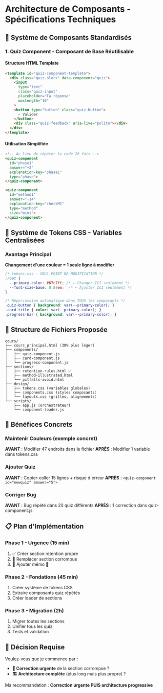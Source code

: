 # Architecture de Composants - Spécifications Techniques

## 🧩 Système de Composants Standardisés

### 1. Quiz Component - Composant de Base Réutilisable

#### Structure HTML Template
```html
<template id="quiz-component-template">
  <div class="quiz-block" data-component="quiz">
    <input 
      type="text" 
      class="quiz-input" 
      placeholder="Ta réponse"
      maxlength="10"
    >
    <button type="button" class="quiz-button">
      ✓ Valider
    </button>
    <div class="quiz-feedback" aria-live="polite"></div>
  </div>
</template>
```

#### Utilisation Simplifiée
```html
<!-- Au lieu de répéter le code 20 fois -->
<quiz-component 
  id="phase1"
  answer="+2"
  explanation-key="phase1"
  type="phase">
</quiz-component>

<quiz-component 
  id="method1"
  answer="-14" 
  explanation-key="checkM1"
  type="method"
  size="mini">
</quiz-component>
```

## 🎨 Système de Tokens CSS - Variables Centralisées

### Avantage Principal
**Changement d'une couleur = 1 seule ligne à modifier**

```css
/* tokens.css - SEUL POINT DE MODIFICATION */
:root {
  --primary-color: #67c7ff; /* ← Changer ICI seulement */
  --font-size-base: 0.8rem;  /* ← Ajuster ICI seulement */
}

/* Répercussion automatique dans TOUS les composants */
.quiz-button { background: var(--primary-color); }
.card-title { color: var(--primary-color); }
.progress-bar { background: var(--primary-color); }
```

## 📂 Structure de Fichiers Proposée

```
cours/
├── cours_principal.html (30% plus léger)
├── components/
│   ├── quiz-component.js
│   ├── card-component.js
│   └── progress-component.js
├── sections/
│   ├── retention-rules.html ✅
│   ├── method-illustrated.html
│   └── pitfalls-avoid.html
├── design/
│   ├── tokens.css (variables globales)
│   ├── components.css (styles composants)
│   └── layouts.css (grilles, alignements)
└── scripts/
    ├── app.js (orchestrateur)
    └── component-loader.js
```

## 🚀 Bénéfices Concrets

### Maintenir Couleurs (exemple concret)
**AVANT** : Modifier 47 endroits dans le fichier
**APRÈS** : Modifier 1 variable dans tokens.css

### Ajouter Quiz
**AVANT** : Copier-coller 15 lignes + risque d'erreur
**APRÈS** : `<quiz-component id="newquiz" answer="5">`

### Corriger Bug
**AVANT** : Bug répété dans 20 quiz différents
**APRÈS** : 1 correction dans quiz-component.js

## 📋 Plan d'Implémentation

### Phase 1 - Urgence (15 min)
1. ✅ Créer section retention propre
2. 🔄 Remplacer section corrompue
3. 🔄 Ajouter mémo 🎯

### Phase 2 - Fondations (45 min)
1. Créer système de tokens CSS
2. Extraire composants quiz répétés
3. Créer loader de sections

### Phase 3 - Migration (2h)
1. Migrer toutes les sections
2. Unifier tous les quiz
3. Tests et validation

## 🤝 Décision Requise

Voulez-vous que je commence par :
- **🚨 Correction urgente** de la section corrompue ?
- **🏗️ Architecture complète** (plus long mais plus propre) ?

Ma recommandation : **Correction urgente PUIS architecture progressive**